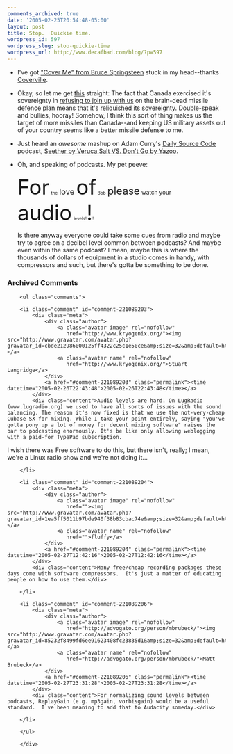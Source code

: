 ```yaml
---
comments_archived: true
date: '2005-02-25T20:54:48-05:00'
layout: post
title: Stop.  Quickie time.
wordpress_id: 597
wordpress_slug: stop-quickie-time
wordpress_url: http://www.decafbad.com/blog/?p=597
---
```

* I've got ["Cover Me" from Bruce Springsteen][cb] stuck in my head--thanks [Coverville][cv].

[cb]:sdf
[cv]:sdf

* Okay, so let me get [this][misme] straight: The fact that Canada exercised it's sovereignty in [refusing to join up with us][ref] on the brain-dead missile defence plan means that it's [reliquished its sovereignty][noref].  Double-speak and bullies, hooray!  Somehow, I think this sort of thing makes us the target of more missiles than Canada--and keeping US military assets out of your country seems like a better missile defense to me.

[misme]:http://www.metafilter.com/mefi/39910
[ref]:http://www.cbc.ca/story/canada/national/2005/02/24/missile-canada050224.html
[noref]:http://www.macleans.ca/topstories/news/shownews.jsp?content=n022421A

* Just heard an *awesome* mashup on Adam Curry's [Daily Source Code][dsc] podcast, [Seether by Veruca Salt VS. Don't Go by Yazoo][mash].

* Oh, and speaking of podcasts.  My pet peeve:

  <font size="+8">For</font> <font size="-2"> the</font> <font size="+1">love</font> <font size="+8">of</font><font size="-3"> Bob</font> <font size="+2">please</font> <font size="-1">watch your</font> <font size="+5">audio</font> <font size="-2">levels</font><font size="1">!</font><font size="+5">!</font><font size="0">!</font>
  
  Is there anyway everyone could take some cues from radio and maybe try to agree on a decibel level common between podcasts?  And maybe even within the same podcast?  I mean, maybe this is where the thousands of dollars of equipment in a studio comes in handy, with compressors and such, but there's gotta be something to be done.

[dsc]:http://www.dailysourcecode.com/
[mash]:http://gyllerfelt.se/mashed/

<div id="comments" class="comments archived-comments">
            <h3>Archived Comments</h3>
            
        <ul class="comments">
            
        <li class="comment" id="comment-221089203">
            <div class="meta">
                <div class="author">
                    <a class="avatar image" rel="nofollow" 
                       href="http://www.kryogenix.org/"><img src="http://www.gravatar.com/avatar.php?gravatar_id=cbde212986000125ff4322c25c1e50ce&amp;size=32&amp;default=http://mediacdn.disqus.com/1320279820/images/noavatar32.png"/></a>
                    <a class="avatar name" rel="nofollow" 
                       href="http://www.kryogenix.org/">Stuart Langridge</a>
                </div>
                <a href="#comment-221089203" class="permalink"><time datetime="2005-02-26T22:43:48">2005-02-26T22:43:48</time></a>
            </div>
            <div class="content">Audio levels are hard. On LugRadio (www.lugradio.org) we used to have all sorts of issues with the sound balancing. The reason it's now fixed is that we use the not-very-cheap Cubase SX for mixing. While I take your point entirely, saying "you've gotta pony up a lot of money for decent mixing software" raises the bar to podcasting enormously. It's be like only allowing weblogging with a paid-for TypePad subscription.
I wish there was Free software to do this, but there isn't, really; I mean, we're a Linux radio show and we're not doing it...</div>
            
        </li>
    
        <li class="comment" id="comment-221089204">
            <div class="meta">
                <div class="author">
                    <a class="avatar image" rel="nofollow" 
                       href=""><img src="http://www.gravatar.com/avatar.php?gravatar_id=1ea5ff5011b97bde940f38b83cbac74e&amp;size=32&amp;default=http://mediacdn.disqus.com/1320279820/images/noavatar32.png"/></a>
                    <a class="avatar name" rel="nofollow" 
                       href="">fluffy</a>
                </div>
                <a href="#comment-221089204" class="permalink"><time datetime="2005-02-27T12:42:16">2005-02-27T12:42:16</time></a>
            </div>
            <div class="content">Many free/cheap recording packages these days come with software compressors.  It's just a matter of educating people on how to use them.</div>
            
        </li>
    
        <li class="comment" id="comment-221089206">
            <div class="meta">
                <div class="author">
                    <a class="avatar image" rel="nofollow" 
                       href="http://advogato.org/person/mbrubeck/"><img src="http://www.gravatar.com/avatar.php?gravatar_id=85232f8499fd6ee91623408fc23835d1&amp;size=32&amp;default=http://mediacdn.disqus.com/1320279820/images/noavatar32.png"/></a>
                    <a class="avatar name" rel="nofollow" 
                       href="http://advogato.org/person/mbrubeck/">Matt Brubeck</a>
                </div>
                <a href="#comment-221089206" class="permalink"><time datetime="2005-02-27T23:31:28">2005-02-27T23:31:28</time></a>
            </div>
            <div class="content">For normalizing sound levels between podcasts, ReplayGain (e.g. mp3gain, vorbisgain) would be a useful standard.  I've been meaning to add that to Audacity someday.</div>
            
        </li>
    
        </ul>
    
        </div>
    